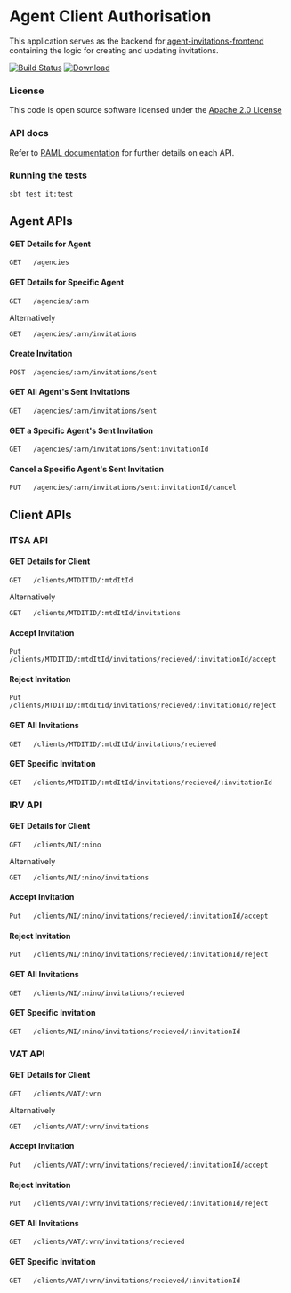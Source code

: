 Agent Client Authorisation
==========================

This application serves as the backend for [agent-invitations-frontend](https://github.com/hmrc/agent-invitations-frontend) containing the logic for creating and updating invitations.

[![Build Status](https://travis-ci.org/hmrc/agent-client-authorisation.svg?branch=master)](https://travis-ci.org/hmrc/agent-client-authorisation) [ ![Download](https://api.bintray.com/packages/hmrc/releases/agent-client-authorisation/images/download.svg) ](https://bintray.com/hmrc/releases/agent-client-authorisation/_latestVersion)

### License

This code is open source software licensed under the [Apache 2.0 License]("http://www.apache.org/licenses/LICENSE-2.0.html")

### API docs
Refer to [RAML documentation](https://github.com/hmrc/agent-client-authorisation/blob/master/resources/public/api/conf/0.0/application.raml) for further details on each API.

### Running the tests

    sbt test it:test

## Agent APIs

#### GET Details for Agent
```
GET   /agencies
```

#### GET Details for Specific Agent
```
GET   /agencies/:arn
```

Alternatively

```
GET   /agencies/:arn/invitations
```

#### Create Invitation
```
POST  /agencies/:arn/invitations/sent
```

#### GET All Agent's Sent Invitations
```
GET   /agencies/:arn/invitations/sent
```

#### GET a Specific Agent's Sent Invitation
```
GET   /agencies/:arn/invitations/sent:invitationId
```

#### Cancel a Specific Agent's Sent Invitation
```
PUT   /agencies/:arn/invitations/sent:invitationId/cancel
```

## Client APIs

### ITSA API

#### GET Details for Client

```
GET   /clients/MTDITID/:mtdItId
```

Alternatively

```
GET   /clients/MTDITID/:mtdItId/invitations
```

#### Accept Invitation
```
Put   /clients/MTDITID/:mtdItId/invitations/recieved/:invitationId/accept
```

#### Reject Invitation
```
Put   /clients/MTDITID/:mtdItId/invitations/recieved/:invitationId/reject
```

#### GET All Invitations
```
GET   /clients/MTDITID/:mtdItId/invitations/recieved
```

#### GET Specific Invitation
```
GET   /clients/MTDITID/:mtdItId/invitations/recieved/:invitationId
```

### IRV API 


#### GET Details for Client

```
GET   /clients/NI/:nino
```

Alternatively

```
GET   /clients/NI/:nino/invitations
```

#### Accept Invitation
```
Put   /clients/NI/:nino/invitations/recieved/:invitationId/accept
```

#### Reject Invitation
```
Put   /clients/NI/:nino/invitations/recieved/:invitationId/reject
```

#### GET All Invitations
```
GET   /clients/NI/:nino/invitations/recieved
```

#### GET Specific Invitation
```
GET   /clients/NI/:nino/invitations/recieved/:invitationId
```

### VAT API

#### GET Details for Client

```
GET   /clients/VAT/:vrn
```

Alternatively

```
GET   /clients/VAT/:vrn/invitations
```

#### Accept Invitation
```
Put   /clients/VAT/:vrn/invitations/recieved/:invitationId/accept
```

#### Reject Invitation
```
Put   /clients/VAT/:vrn/invitations/recieved/:invitationId/reject
```

#### GET All Invitations
```
GET   /clients/VAT/:vrn/invitations/recieved
```

#### GET Specific Invitation
```
GET   /clients/VAT/:vrn/invitations/recieved/:invitationId
```
